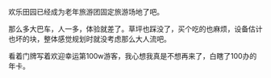 欢乐田园已经成为老年旅游团固定旅游场地了吧。

那么多大巴车，人一多，体验就差了。草坪也踩没了，买个吃的也麻烦，设备估计也坏的块，整体感觉规划时就没考虑那么大人流吧。

看着门牌写着欢迎幸运第100w游客，我心想我真是不想再来了，白瞎了100办的年卡。